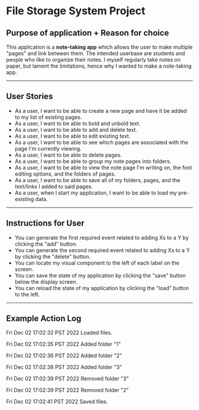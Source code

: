 # File Storage System Project

## Purpose of application + Reason for choice

This application is a **note-taking app** which allows the user to make multiple "pages" and link between
them. The intended userbase are students and people who like to organize their notes. I myself regularly
take notes on paper, but lament the limitations, hence why I wanted to make a note-taking app.

---
## User Stories

- As a user, I want to be able to create a new page and have it be added to my list of existing pages.
- As a user, I want to be able to bold and unbold text.
- As a user, I want to be able to add and delete text.
- As a user, I want to be able to edit existing text.
- As a user, I want to be able to see which pages are associated with the page I'm currently viewing.
- As a user, I want to be able to delete pages.
- As a user, I want to be able to group my note pages into folders.
- As a user, I want to be able to view the note page I'm writing on, the font editing options, and the folders of pages.
- As a user, I want to be able to save all of my folders, pages, and the text/links I added to said pages.
- As a user, when I start my application, I want to be able to load my pre-existing data.

---
## Instructions for User

- You can generate the first required event related to adding Xs to a Y by clicking the "add" button.
- You can generate the second required event related to adding Xs to a Y by clicking the "delete" button.
- You can locate my visual component to the left of each label on the screen.
- You can save the state of my application by clicking the "save" button below the display screen.
- You can reload the state of my application by clicking the "load" button to the left.

---
## Example Action Log
Fri Dec 02 17:02:32 PST 2022
Loaded files.

Fri Dec 02 17:02:35 PST 2022
Added folder "1"

Fri Dec 02 17:02:36 PST 2022
Added folder "2"

Fri Dec 02 17:02:38 PST 2022
Added folder "3"

Fri Dec 02 17:02:39 PST 2022
Removed folder "3"

Fri Dec 02 17:02:39 PST 2022
Removed folder "2"

Fri Dec 02 17:02:41 PST 2022
Saved files.
